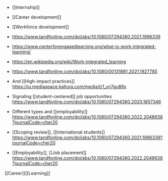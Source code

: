   - [[Internship]]
  - [[Career development]]
  - [[Workforce development]]

  - https://www.tandfonline.com/doi/abs/10.1080/07294360.2021.1996339
  - https://www.centerforengagedlearning.org/what-is-work-integrated-learning/
  - https://en.wikipedia.org/wiki/Work-integrated_learning
  - https://www.tandfonline.com/doi/abs/10.1080/00131881.2021.1927785
  - And [[High-impact practices]]
    https://iu.mediaspace.kaltura.com/media/t/1_yn7gu89x

  - Signaling [[student-centered]] job
    opportunities
    https://www.tandfonline.com/doi/abs/10.1080/07294360.2020.1857346

  - Different types and [[employability]]
    https://www.tandfonline.com/doi/abs/10.1080/07294360.2022.2048638?journalCode=cher20

  - [[Scoping review]],  [[International students]]
    https://www.tandfonline.com/doi/abs/10.1080/07294360.2021.1996339?journalCode=cher20

  - [[Employability]],  [[Job placement]]
    https://www.tandfonline.com/doi/abs/10.1080/07294360.2022.2048638?journalCode=cher20

[[Career]][[Learning]]